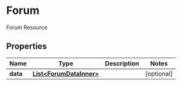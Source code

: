 

# Forum

Forum Resource

## Properties

| Name | Type | Description | Notes |
|------------ | ------------- | ------------- | -------------|
|**data** | [**List&lt;ForumDataInner&gt;**](ForumDataInner.md) |  |  [optional] |



